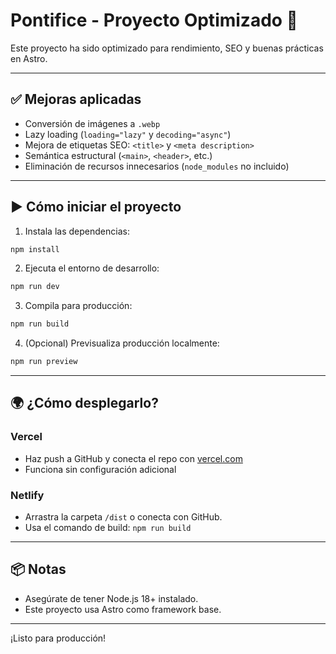 # Pontifice - Proyecto Optimizado 🚀

Este proyecto ha sido optimizado para rendimiento, SEO y buenas prácticas en Astro.

---

## ✅ Mejoras aplicadas

- Conversión de imágenes a `.webp`
- Lazy loading (`loading="lazy"` y `decoding="async"`)
- Mejora de etiquetas SEO: `<title>` y `<meta description>`
- Semántica estructural (`<main>`, `<header>`, etc.)
- Eliminación de recursos innecesarios (`node_modules` no incluido)

---

## ▶️ Cómo iniciar el proyecto

1. Instala las dependencias:

```bash
npm install
```

2. Ejecuta el entorno de desarrollo:

```bash
npm run dev
```

3. Compila para producción:

```bash
npm run build
```

4. (Opcional) Previsualiza producción localmente:

```bash
npm run preview
```

---

## 🌍 ¿Cómo desplegarlo?

### Vercel
- Haz push a GitHub y conecta el repo con [vercel.com](https://vercel.com/)
- Funciona sin configuración adicional

### Netlify
- Arrastra la carpeta `/dist` o conecta con GitHub.
- Usa el comando de build: `npm run build`

---

## 📦 Notas

- Asegúrate de tener Node.js 18+ instalado.
- Este proyecto usa Astro como framework base.

---

¡Listo para producción!